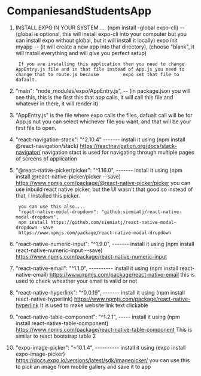 # CompaniesandStudentsApp

1. INSTALL EXPO IN YOUR SYSTEM.....
(npm install -global expo-cli)   --  (global is optional, this will install expo-cli into your computer but you can install expo without global,  but it will install it locally)
        expo init myapp          --  (it will create a new app into that directory), (choose "blank", it will install everything and will give you perfect setup)
        
        If you are installing this application then you need to change AppEntry.js file and in that file instead of App.js you need to change that to route.js because         expo set that file to dafault. 

2. "main": "node_modules/expo/AppEntry.js",   -- (in package.json you will see this, this is the first this that app calls, it will call this file and whatever in there, it will render it)

3. "AppEntry.js" is the file where expo calls the files, dafualt call will be for App.js nut you can select whichever file you want, and that will be your first file to open.

4. "react-navigation-stack": "^2.10.4"      -------    install it using (npm install @react-navigation/stack)
        https://reactnavigation.org/docs/stack-navigator/
        navigation stact is used for navigating through multiple pages of screens of application
        
5. "@react-native-picker/picker": "^1.16.0", -------   install it using (npm install @react-native-picker/picker --save)
        https://www.npmjs.com/package/@react-native-picker/picker
        you can use inbuild react native picker, but the UI wasn't that good so instead of that, I installed this picker.
        
        you can use this also....
        "react-native-modal-dropdown": "github:siemiatj/react-native-modal-dropdown",
        npm install https://github.com/siemiatj/react-native-modal-dropdown -save
        https://www.npmjs.com/package/react-native-modal-dropdown
        
        
6. "react-native-numeric-input": "^1.9.0",    -------  install it using (npm install react-native-numeric-input --save)
        https://www.npmjs.com/package/react-native-numeric-input
       
7. "react-native-email": "^1.1.0",       ----------    install it using (npm install react-native-email)
        https://www.npmjs.com/package/react-native-email
        this is used to check wheather your email is valid or not

8. "react-native-hyperlink": "^0.0.19",   -------    install it using (npm install react-native-hyperlink)
        https://www.npmjs.com/package/react-native-hyperlink
        It is used to make website link text clickable
        
9. "react-native-table-component": "^1.2.1",   -----   install it using (npm install react-native-table-component)
        https://www.npmjs.com/package/react-native-table-component
        This is similar to react bootstrap table 2
        
10. "expo-image-picker": "~10.1.4",      ----------    install it using (expo install expo-image-picker)
        https://docs.expo.io/versions/latest/sdk/imagepicker/
        you can use this to pick an image from mobile gallery and save it to app
        
